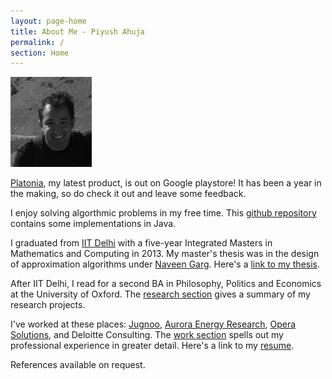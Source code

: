```yaml
---
layout: page-home
title: About Me - Piyush Ahuja
permalink: /
section: Home
---
```




<img class='inset right' src='/1.jpg' title='Piyush Ahuja' width='130px' />  

[Platonia](https://play.google.com/store/apps/details?id=com.platonialabs.platonia), my latest product, is out on Google playstore!  It has been a year in the making, so do check it out and leave some feedback.


I enjoy solving algorthmic problems in my free time. This [github repository](https://github.com/piyushahuja/data-structures-and-algorithms) contains some implementations in Java.


I graduated from [IIT Delhi](https://en.wikipedia.org/wiki/Indian_Institute_of_Technology_Delhi) with a five-year Integrated Masters in Mathematics and Computing in 2013. My master's thesis was in the design of approximation algorithms under [Naveen Garg](https://en.wikipedia.org/wiki/Naveen_Garg). Here's a [link to my thesis][thesis]. 

After IIT Delhi, I read for a second BA in Philosophy, Politics and Economics at the University of Oxford. The [research section](/research)  gives a summary of my research projects.


I've worked at these places: [Jugnoo](https://www.jugnoo.in/), [Aurora Energy Research](https://www.auroraer.com/), [Opera Solutions](https://www.operasolutions.com/), and Deloitte Consulting. The [work section](/work)  spells out my professional experience in greater detail.  Here's a link to my [resume][resumeFile].

References available on request.



[resumeFile]: ../files/piyush_resume.pdf 
[thesis]: ../files/research/thesis.pdf
